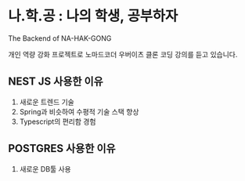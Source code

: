 # 나.학.공 : 나의 학생, 공부하자

The Backend of NA-HAK-GONG

개인 역량 강화 프로젝트로 노마드코더 우버이츠 클론 코딩 강의를 듣고 있습니다.

## NEST JS 사용한 이유

1. 새로운 트렌드 기술
2. Spring과 비슷하여 수평적 기술 스택 향상
3. Typescript의 편리함 경험

## POSTGRES 사용한 이유 

1. 새로운 DB툴 사용 
